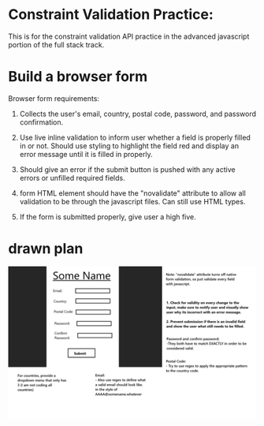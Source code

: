 # Constraint Validation Practice:

This is for the constraint validation API practice in the advanced javascript portion of the full stack track. 

# Build a browser form 

Browser form requirements:

1. Collects the user's email, country, postal code, password, and password confirmation.

2. Use live inline validation to inform user whether a field is properly filled in or not.
Should use styling to highlight the field red and display an error message until it is filled in properly.

3. Should give an error if the submit button 
is pushed with any active errors or unfilled required fields.

4. form HTML element should have the "novalidate" attribute to allow all validation to be through the javascript files. Can still use HTML types.

5. If the form is submitted properly, give user a high five.

# drawn plan 

![form drawn plan](src/images/formPlan.png)